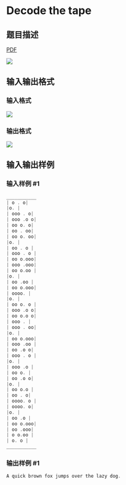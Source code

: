 # Decode the tape

## 题目描述

[problemUrl]: https://uva.onlinejudge.org/index.php?option=com_onlinejudge&Itemid=8&category=20&page=show_problem&problem=1819

[PDF](https://uva.onlinejudge.org/external/108/p10878.pdf)

![](https://cdn.luogu.com.cn/upload/vjudge_pic/UVA10878/1f1dd8e932cd87dc9a3c4558778beb35f6acebaa.png)

## 输入输出格式

### 输入格式

![](https://cdn.luogu.com.cn/upload/vjudge_pic/UVA10878/6a4b0089ae3852cacb226043acb75a1c52e90972.png)

### 输出格式

![](https://cdn.luogu.com.cn/upload/vjudge_pic/UVA10878/ac20aa8a43798576b860c43a6acad5cad4afdf9f.png)

## 输入输出样例

### 输入样例 #1

```cpp
___________
| o . o|
|o. |
| ooo . o|
| ooo .o o|
| oo o. o|
| oo . oo|
| oo o. oo|
|o. |
| oo . o |
| ooo . o |
| oo o.ooo|
| ooo .ooo|
| oo o.oo |
|o. |
| oo .oo |
| oo o.ooo|
| oooo. |
|o. |
| oo o. o |
| ooo .o o|
| oo o.o o|
| ooo . |
| ooo . oo|
|o. |
| oo o.ooo|
| ooo .oo |
| oo .o o|
| ooo . o |
|o. |
| ooo .o |
| oo o. |
| oo .o o|
|o. |
| oo o.o |
| oo . o|
| oooo. o |
| oooo. o|
|o. |
| oo .o |
| oo o.ooo|
| oo .ooo|
| o o.oo |
| o. o |
___________
```


### 输出样例 #1

```cpp
A quick brown fox jumps over the lazy dog.
```


